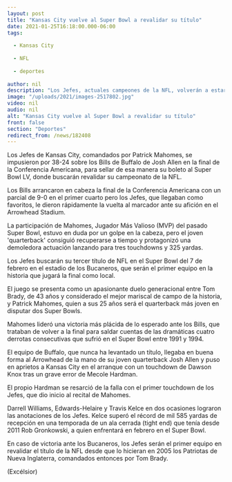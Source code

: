 ```yaml
---
layout: post
title: "Kansas City vuelve al Super Bowl a revalidar su título"
date: 2021-01-25T16:18:00.000-06:00
tags:
  
  - Kansas City
  
  - NFL
  
  - deportes
  
author: nil
description: "Los Jefes, actuales campeones de la NFL, volverán a estar presentes en el juego por el campeonato tras vencer por 38-24 a los Bills de Buffalo"
image: "/uploads/2021/images-2517802.jpg"
video: nil
audio: nil
alt: "Kansas City vuelve al Super Bowl a revalidar su título"
front: false
section: "Deportes"
redirect_from: /news/182408
---
```


Los Jefes de Kansas City, comandados por Patrick Mahomes, se impusieron por 38-24 sobre los Bills de Buffalo de Josh Allen en la final de la Conferencia Americana, para sellar de esa manera su boleto al Super Bowl LV, donde buscarán revalidar su campeonato de la NFL.

Los Bills arrancaron en cabeza la final de la Conferencia Americana con un parcial de 9-0 en el primer cuarto pero los Jefes, que llegaban como favoritos, le dieron rápidamente la vuelta al marcador ante su afición en el Arrowhead Stadium.

La participación de Mahomes, Jugador Más Valioso (MVP) del pasado Super Bowl, estuvo en duda por un golpe en la cabeza, pero el joven 'quarterback' consiguió recuperarse a tiempo y protagonizó una demoledora actuación lanzando para tres touchdowns y 325 yardas.

Los Jefes buscarán su tercer título de NFL en el Super Bowl del 7 de febrero en el estadio de los Bucaneros, que serán el primer equipo en la historia que jugará la final como local.

El juego se presenta como un apasionante duelo generacional entre Tom Brady, de 43 años y considerado el mejor mariscal de campo de la historia, y Patrick Mahomes, quien a sus 25 años será el quarterback más joven en disputar dos Super Bowls.

Mahomes lideró una victoria más plácida de lo esperado ante los Bills, que trataban de volver a la final para saldar cuentas de las dramáticas cuatro derrotas consecutivas que sufrió en el Super Bowl entre 1991 y 1994.

El equipo de Buffalo, que nunca ha levantado un título, llegaba en buena forma al Arrowhead de la mano de su joven quarterback Josh Allen y puso en aprietos a Kansas City en el arranque con un touchdown de Dawson Knox tras un grave error de Mecole Hardman.

El propio Hardman se resarció de la falla con el primer touchdown de los Jefes, que dio inicio al recital de Mahomes.

Darrell Williams, Edwards-Helaire y Travis Kelce en dos ocasiones lograron las anotaciones de los Jefes. Kelce superó el récord de mil 585 yardas de recepción en una temporada de un ala cerrada (tight end) que tenía desde 2011 Rob Gronkowski, a quien enfrentará en febrero en el Super Bowl.

En caso de victoria ante los Bucaneros, los Jefes serán el primer equipo en revalidar el título de la NFL desde que lo hicieran en 2005 los Patriotas de Nueva Inglaterra, comandados entonces por Tom Brady.

(Excélsior)